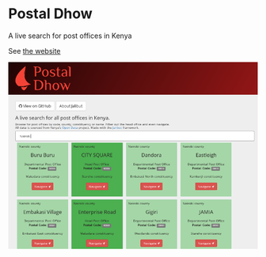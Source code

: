 # Postal Dhow
A live search for post offices in Kenya

See [the website](http://darshandsoni.com/postal-dhow)

![Screenshot](screenshot.png)
